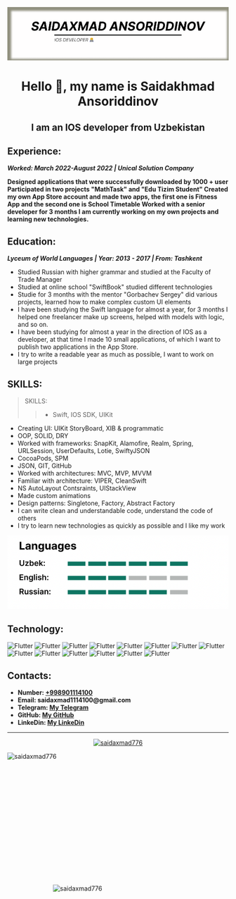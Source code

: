 ![logo](https://github.com/saidaxmad776/saidaxmad776/blob/main/LogoGithub.png)



<h1 align="center">Hello 👋, my name is Saidakhmad Ansoriddinov</h1>

<h2 align="center">I am an IOS developer from Uzbekistan</h2>

## Experience:
___Worked: March 2022-August 2022 | Unical Solution Company___

__Designed applications that were successfully downloaded by 1000 + user
Participated in two projects "MathTask" and "Edu Tizim Student"
Created my own App Store account and made two apps, the first one is Fitness App and the second one is School Timetable
Worked with a senior developer for 3 months
I am currently working on my own projects and learning new technologies.__

## Education:
 ___Lyceum of World Languages | Year: 2013 - 2017 | From: Tashkent___
- Studied Russian with higher grammar and studied at the Faculty of Trade Manager
- Studied at online school "SwiftBook" studied different technologies
- Studie for 3 months with the mentor "Gorbachev Sergey" did various projects, learned how to make complex custom UI elements
- I have been studying the Swift language for almost a year, for 3 months I helped one freelancer make up screens, helped with models with logic, and so on.
- I have been studying for almost a year in the direction of IOS as a developer, at that time I made 10 small applications, of which I want to publish two applications in the App Store.
- I try to write a readable year as much as possible, I want to work on large projects

## SKILLS:
> SKILLS:
>> - Swift, IOS SDK, UIKit
- Creating UI: UIKit StoryBoard, XIB & programmatic
- OOP, SOLID, DRY
- Worked with frameworks: SnapKit, Alamofire, Realm, Spring, URLSession, UserDefaults, Lotie, SwiftyJSON
- CocoaPods, SPM
- JSON, GIT, GitHub
- Worked with architectures: MVC, MVP, MVVM
- Familiar with architecture: VIPER, CleanSwift
- NS AutoLayout Contsraints, UIStackView
- Made custom animations
- Design patterns: Singletone, Factory, Abstract Factory
- I can write clean and understandable code, understand the code of others
- I try to learn new technologies as quickly as possible and I like my work

![logo](https://github.com/saidaxmad776/saidaxmad776/blob/main/language.png)



## Technology:

![Flutter](https://img.shields.io/badge/Swift-black?style=for-the-badge&logo=swift)
![Flutter](https://img.shields.io/badge/Firebase-darkblue?style=for-the-badge&logo=firebase)
![Flutter](https://img.shields.io/badge/Realm-black?style=for-the-badge&logo=realm)
![Flutter](https://img.shields.io/badge/Git-darkblue?style=for-the-badge&logo=git)
![Flutter](https://img.shields.io/badge/Figma-black?style=for-the-badge&logo=figma)
![Flutter](https://img.shields.io/badge/UIKIT-darkblue?style=for-the-badge&logo=uikit)
![Flutter](https://img.shields.io/badge/CocoaPods-black?style=for-the-badge&logo=CocoaPods)
![Flutter](https://img.shields.io/badge/spring-darkblue?style=for-the-badge&logo=spring)
![Flutter](https://img.shields.io/badge/sketch-black?style=for-the-badge&logo=sketch)
![Flutter](https://img.shields.io/badge/postman-darkblue?style=for-the-badge&logo=postman)
![Flutter](https://img.shields.io/badge/html-black?style=for-the-badge&logo=html5)
![Flutter](https://img.shields.io/badge/css-darkblue?style=for-the-badge&logo=css3)
![Flutter](https://img.shields.io/badge/bootstrap-black?style=for-the-badge&logo=bootstrap)
![Flutter](https://img.shields.io/badge/Coredata-darkblue?style=for-the-badge&logo=Coredata)



## Contacts:
* __Number: [+998901114100]()__
* __Email: saidaxmad1114100@gmail.com__
* __Telegram: [My Telegram](https://t.me/ASaidaxmad)__
* __GitHub: [My GitHub](https://github.com/saidaxmad776)__
* __LinkeDin: [My LinkeDin](https://www.linkedin.com/in/saidaxmad-ansoriddinov-426122236/)__
***







<p align="center"> <a href="https: //github.com/ryo-ma/github-profile-trophy"><img src="https://github-profile-trophy.vercel.app/?username=saidaxmad776" alt="saidaxmad776" /></ a> </p>


<p><img align="left" src="https://github-readme-stats.vercel.app/api?username=saidaxmad776&show_icons=true&locale=en" alt="saidaxmad776" height = "300" width = "400" /> </p>

<p><img align="right" src="https://github-readme-streak-stats.herokuapp.com/?user=saidaxmad776&" alt="saidaxmad776" height = "300" width = "400"  /></p>


